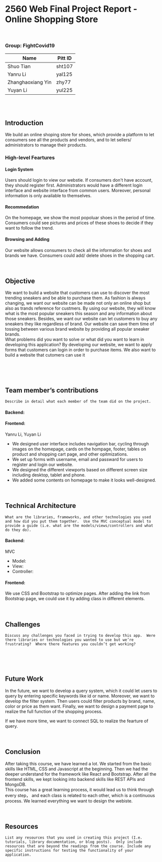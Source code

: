 # 2560 Web Final Project Report - Online Shopping Store

<br>

### Group: FightCovid19

| Name              | Pitt ID |
| ----------------- | ------- |
| Shuo Tian         | sht107  |
| Yanru Li          | yal125  |
| Zhanghaoxiang Yin | zhy77   |
| Yuyan Li          | yul225  |

<br><br>

## Introduction
We build an online shoping store for shoes, which provide a platform to let consumers see all the products and vendors, 
and to let sellers/ administrators to manage their products. 

### High-level Feartures
#### Login System
Users should login to view our webstie. If consumers don't have account, they should register first. 
Administrators would have a different login interface and website interface from common users. 
Moreover, personal information is only available to themselves.
#### Recommedation
On the homepage, we show the most popoluar shoes in the period of time. 
Consumers could see pictures and prices of these shoes to decide if they want to follow the trend.
#### Browsing and Adding
Our website allows consumers to check all the information for shoes and brands we have. 
Consumers could add/ delete shoes in the shopping cart. <br><br><br>



## Objective
We want to build a website that customers can use to discover the most trending sneakers and be able to purchase them. As
 fashion is always changing, we want our website can be made not only an online shop but also as trands reference for custmers.
 By using our website, they will know what is the most popular sneakers this season and any information about those sneakers. Besides,
 we want our website can let customers to buy any sneakers they like regardless of brand. Our website can save them time of tossing
 between various brand website by providing all popular sneaker brands.<br>
What problems did you want to solve or what did you want to learn in developing this application? 
By developing our website, we want to apply forms that customers can login in order to purchase items. We also want to build a
website that cutomers can use it 


<br><br><br>
## Team member’s contributions
`Describe in detail what each member of the team did on the project.`

#### Backend:
#### Frontend: 
Yanru Li, Yuyan Li
+ We designed user interface includes navigation bar, cycling through images on the homepage, cards on the hompage, footer,
tables on product and shopping cart page, and other opitmizations.
+ We set up forms with username, email and passward for users to register and login our website.
+ We designed the different viewports based on different screen size including desktop, tablet and phone.
+ We added some contents on homepage to make it looks well-designed.<br><br><br>



## Technical Architecture
`What are the libraries, frameworks, and other technologies you used and how did you put them together. 
Use the MVC conceptual model to provide a guide (i.e. what are the models/views/controllers and what do they do).`

#### Backend:
MVC
+ Model: 
+ View:
+ Controller: 
#### Frontend: 
We use CSS and Bootstrap to optimize pages. 
After adding the link from Bootstrap page, we could use it by adding class in different elements. <br><br><br>



## Challenges
`Discuss any challenges you faced in trying to develop this app. 
Were there libraries or technologies you wanted to use but we’re frustrating? 
Where there features you couldn’t get working?`


<br><br><br>
## Future Work
In the future, we want to develop a query system, 
which it could let users to query by entering specific keywords like id or name.
Moreover, we want to develop the filter system. 
Then users could filter products by brand, name, color or price as them want. 
Finally, we want to design a payment page to realize the full function of the shopping process.<br>

If we have more time, we want to connect SQL to realize the fearture of query. <br><br><br>



## Conclusion
After taking this course, we have learned a lot. We started from the basic skills like HTML, CSS and Javascript at the beginning.
Then we had the deeper understand for the framework like React and Bootstrap. 
After all the frontend skills, we kept looking into backend skills like REST APIs and MongoDB.<br>
This course has a great learning process, it would lead us to think through every step，
and each class is related to each other, which is a continuous process.
We learned everything we want to design the webiste. <br><br><br>


## Resources

`List any resources that you used in creating this project (I.e. tutorials, library documentation, or blog posts). 
Only include resources that are beyond the readings from the course.
Include any specific instructions for testing the functionality of your application.`


